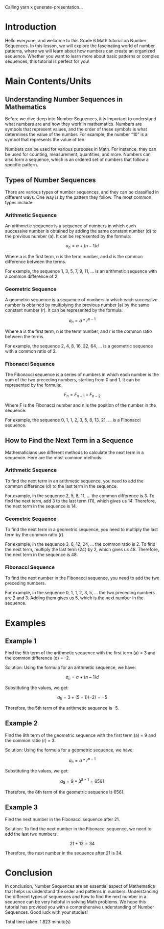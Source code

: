 
Calling yarn x generate-presentation...

# Introduction
Hello everyone, and welcome to this Grade 6 Math tutorial on Number Sequences. In this lesson, we will explore the fascinating world of number patterns, where we will learn about how numbers can create an organized sequence. Whether you want to learn more about basic patterns or complex sequences, this tutorial is perfect for you!

# Main Contents/Units
## Understanding Number Sequences in Mathematics
Before we dive deep into Number Sequences, it is important to understand what numbers are and how they work in mathematics. Numbers are symbols that represent values, and the order of these symbols is what determines the value of the number. For example, the number “10” is a symbol that represents the value of ten. 

Numbers can be used for various purposes in Math. For instance, they can be used for counting, measurement, quantities, and more. Numbers can also form a sequence, which is an ordered set of numbers that follow a specific pattern. 

## Types of Number Sequences
There are various types of number sequences, and they can be classified in different ways. One way is by the pattern they follow. The most common types include:

### Arithmetic Sequence
An arithmetic sequence is a sequence of numbers in which each successive number is obtained by adding the same constant number (d) to the previous number (a). It can be represented by the formula:

$$ a_n = a + (n - 1)d $$

Where a is the first term, n is the term number, and d is the common difference between the terms.

For example, the sequence 1, 3, 5, 7, 9, 11, … is an arithmetic sequence with a common difference of 2.

### Geometric Sequence
A geometric sequence is a sequence of numbers in which each successive number is obtained by multiplying the previous number (a) by the same constant number (r). It can be represented by the formula:

$$ a_n = a * r^{n - 1} $$

Where a is the first term, n is the term number, and r is the common ratio between the terms.

For example, the sequence 2, 4, 8, 16, 32, 64, … is a geometric sequence with a common ratio of 2.

### Fibonacci Sequence
The Fibonacci sequence is a series of numbers in which each number is the sum of the two preceding numbers, starting from 0 and 1. It can be represented by the formula:

$$ F_n = F_{n-1} + F_{n-2} $$

Where F is the Fibonacci number and n is the position of the number in the sequence.

For example, the sequence 0, 1, 1, 2, 3, 5, 8, 13, 21, … is a Fibonacci sequence.

## How to Find the Next Term in a Sequence
Mathematicians use different methods to calculate the next term in a sequence. Here are the most common methods:

### Arithmetic Sequence
To find the next term in an arithmetic sequence, you need to add the common difference (d) to the last term in the sequence.

For example, in the sequence 2, 5, 8, 11, … the common difference is 3. To find the next term, add 3 to the last term (11), which gives us 14. Therefore, the next term in the sequence is 14.

### Geometric Sequence
To find the next term in a geometric sequence, you need to multiply the last term by the common ratio (r).

For example, in the sequence 3, 6, 12, 24, … the common ratio is 2. To find the next term, multiply the last term (24) by 2, which gives us 48. Therefore, the next term in the sequence is 48.

### Fibonacci Sequence
To find the next number in the Fibonacci sequence, you need to add the two preceding numbers.

For example, in the sequence 0, 1, 1, 2, 3, 5, … the two preceding numbers are 2 and 3. Adding them gives us 5, which is the next number in the sequence.

# Examples
## Example 1
Find the 5th term of the arithmetic sequence with the first term (a) = 3 and the common difference (d) = -2.

Solution:
Using the formula for an arithmetic sequence, we have:

$$ a_n = a + (n - 1)d $$

Substituting the values, we get:

$$ a_5 = 3 + (5 - 1)(-2) = -5 $$

Therefore, the 5th term of the arithmetic sequence is -5.

## Example 2
Find the 8th term of the geometric sequence with the first term (a) = 9 and the common ratio (r) = 3.

Solution:
Using the formula for a geometric sequence, we have:

$$ a_n = a * r^{n-1} $$

Substituting the values, we get:

$$ a_8 = 9 * 3^{8-1} = 6561 $$

Therefore, the 8th term of the geometric sequence is 6561.

## Example 3
Find the next number in the Fibonacci sequence after 21.

Solution:
To find the next number in the Fibonacci sequence, we need to add the last two numbers:

$$ 21 + 13 = 34 $$

Therefore, the next number in the sequence after 21 is 34.

# Conclusion
In conclusion, Number Sequences are an essential aspect of Mathematics that helps us understand the order and patterns in numbers. Understanding the different types of sequences and how to find the next number in a sequence can be very helpful in solving Math problems. We hope this tutorial has provided you with a comprehensive understanding of Number Sequences. Good luck with your studies!

Total time taken: 1.823 minute(s)

